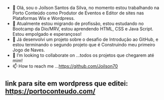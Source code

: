 - 👋 Olá, sou o Joilson Santos da Silva, no momento estou trabalhando na Porto Conteúdo como  Produtor de Eventos e Editor de sites nas Plataformas Wix e Wordpress.
- 👀  Atualmente estou migrando de profissão, estou estudando no Bootcamp da Dio/MRV, estou aprendendo HTML, CSS e Java Script. Estou empolgado e esperançoso!
- 🌱 Já desenvolvi um projeto sobre o desafio de Introdução ao GitHub, e estou terminando o segundo projeto que é Construindo meu primeiro Jogo de Naves.
- 💞️ I’m looking to collaborate on ...todos os projetos que chegarem até mim!
- 📫 How to reach me ...https://github.com/Joilson70
## link para site em wordpress que editei: https://portoconteudo.com/
<!---
Joilson70/Joilson70 is a ✨ special ✨ repository because its `README.md` (this file) appears on your GitHub profile.
You can click the Preview link to take a look at your changes.
--->
